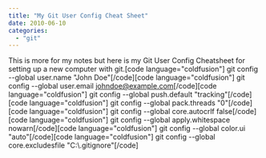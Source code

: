```yaml
---
title: "My Git User Config Cheat Sheet"
date: 2010-06-10
categories: 
  - "git"
---
```


This is more for my notes but here is my Git User Config Cheatsheet for setting up a new computer with git.\[code language="coldfusion"\] git config --global user.name "John Doe"\[/code\]\[code language="coldfusion"\] git config --global user.email johndoe@example.com\[/code\]\[code language="coldfusion"\] git config --global push.default "tracking"\[/code\]\[code language="coldfusion"\] git config --global pack.threads "0"\[/code\]\[code language="coldfusion"\] git config --global core.autocrlf false\[/code\]\[code language="coldfusion"\] git config --global apply.whitespace nowarn\[/code\]\[code language="coldfusion"\] git config --global color.ui "auto"\[/code\]\[code language="coldfusion"\] git config --global core.excludesfile "C:\\.gitignore"\[/code\]
